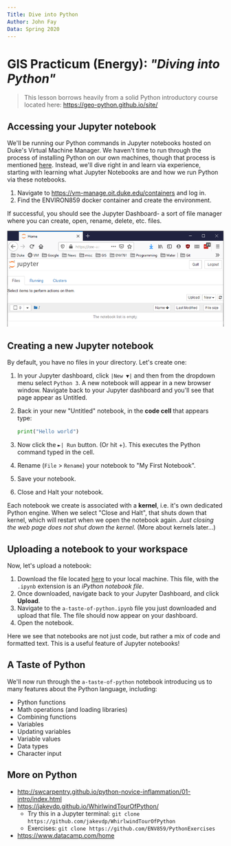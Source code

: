 ```yaml
---
Title: Dive into Python
Author: John Fay
Data: Spring 2020
---
```


# GIS Practicum (Energy): *"Diving into Python"*

> This lesson borrows heavily from a solid Python introductory course located here: 
> https://geo-python.github.io/site/

## Accessing your Jupyter notebook

We'll be running our Python commands in Jupyter notebooks hosted on Duke's Virtual Machine Manager. We haven't time to run through the process of installing Python on our own machines, though that process is mentioned [here](hhttps://geo-python.github.io/site/course-info/installing-anacondas.html). Instead, we'll dive right in and learn via experience, starting with learning what Jupyter Notebooks are and how we run Python via these notebooks. 

1. Navigate to https://vm-manage.oit.duke.edu/containers and log in.
2. Find the ENVIRON859 docker container and create the environment.

If successful, you should see the Jupyter Dashboard- a sort of file manager where you can create, open, rename, delete, etc. files. 

![](.\media\Jupyter_dashboard.png)



## Creating a new Jupyter notebook

By default, you have no files in your directory. Let's create one:

1. In your Jupyter dashboard, click `|New ▼|` and then from the dropdown menu select `Python 3`. A new notebook will appear in a new browser window. Navigate back to your Jupyter dashboard and you'll see that page appear as Untitled.

2. Back in your new "Untitled" notebook, in the **code cell** that appears type:

   ```python
   print("Hello world")
   ```

3. Now click the `►| Run` button. (Or hit <ctrl>+<enter>). This executes the Python command typed in the cell. 

4. Rename (`File` > `Rename`) your notebook to "My First Notebook". 

5. Save your notebook.

6. Close and Halt your notebook. 

Each notebook we create is associated with a **kernel**, i.e. it's own dedicated Python engine. When we select "Close and Halt", that shuts down that kernel, which will restart when we open the notebook again. *Just closing the web page does not shut down the kernel.* (More about kernels later...)



## Uploading a notebook to your workspace

Now, let's upload a notebook:

1. Download the file located [here](https://johnpfay.github.io/EnergyPracticum2020/Materials/a-taste-of-python.ipynb) to your local machine. This file, with the `.ipynb` extension is an *iPython notebook file*. 
2. Once downloaded, navigate back to your Jupyter Dashboard, and click **Upload**.
3. Navigate to the `a-taste-of-python.ipynb` file you just downloaded and upload that file. The file should now appear on your dashboard.
4. Open the notebook. 

Here we see that notebooks are not just code, but rather a mix of code and formatted text. This is a useful feature of Jupyter notebooks!



## A Taste of Python

We'll now run through the `a-taste-of-python` notebook introducing us to many features about the Python language, including:

* Python functions
* Math operations (and loading libraries)
* Combining functions
* Variables
* Updating variables
* Variable values
* Data types
* Character input



## More on Python

* http://swcarpentry.github.io/python-novice-inflammation/01-intro/index.html
* https://jakevdp.github.io/WhirlwindTourOfPython/
  * Try this in a Jupyter terminal: `git clone https://github.com/jakevdp/WhirlwindTourOfPython`
  * Exercises: `git clone https://github.com/ENV859/PythonExercises`
* https://www.datacamp.com/home